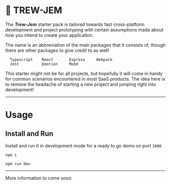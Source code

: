 # :gem: TREW-JEM

The **_Trew-Jem_** starter pack is tailored towards fast cross-platform development and project prototyping with certain assumptions made about how you intend to create your application.

The name is an abbreviation of the main packages that it consists of, though there are other packages to give credit to as well!

```
  Typescript    React       Express     Webpack
  Jest          Emotion     MobX
```

This starter might not be for all projects, but hopefully it will come in handy for common scenarios encountered in most SaaS products. The idea here is to remove the headache of starting a new project and jumping right into development!

---

# Usage

## Install and Run

Install and run it in development mode for a ready to go demo on port `3000`

```
npm i

npm run dev

```

---

More information to come soon
